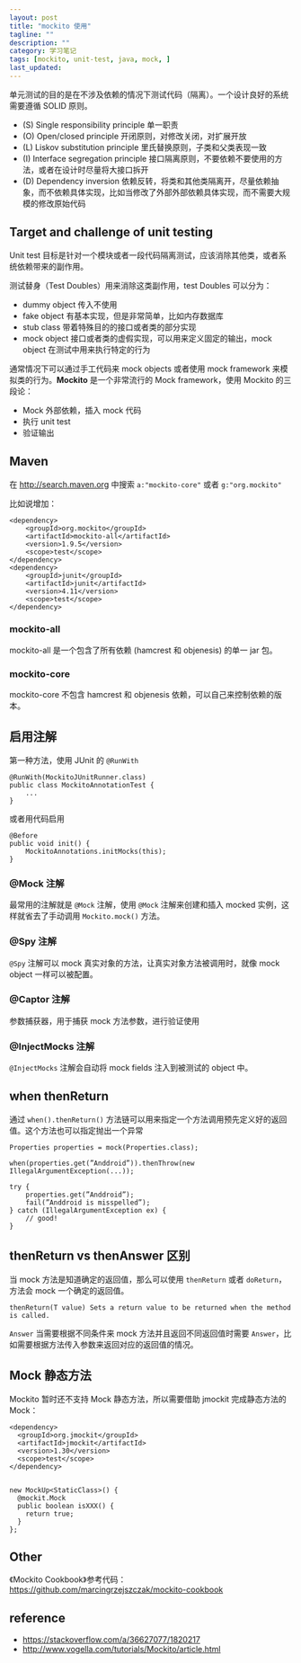 ```yaml
---
layout: post
title: "mockito 使用"
tagline: ""
description: ""
category: 学习笔记
tags: [mockito, unit-test, java, mock, ]
last_updated:
---
```



单元测试的目的是在不涉及依赖的情况下测试代码（隔离）。一个设计良好的系统需要遵循 SOLID 原则。

- (S) Single responsibility principle 单一职责
- (O) Open/closed principle 开闭原则，对修改关闭，对扩展开放
- (L) Liskov substitution principle 里氏替换原则，子类和父类表现一致
- (I) Interface segregation principle 接口隔离原则，不要依赖不要使用的方法，或者在设计时尽量将大接口拆开
- (D) Dependency inversion 依赖反转，将类和其他类隔离开，尽量依赖抽象，而不依赖具体实现，比如当修改了外部外部依赖具体实现，而不需要大规模的修改原始代码

## Target and challenge of unit testing
Unit test 目标是针对一个模块或者一段代码隔离测试，应该消除其他类，或者系统依赖带来的副作用。

测试替身（Test Doubles）用来消除这类副作用，test Doubles 可以分为：

- dummy object 传入不使用
- fake object 有基本实现，但是非常简单，比如内存数据库
- stub class 带着特殊目的的接口或者类的部分实现
- mock object 接口或者类的虚假实现，可以用来定义固定的输出，mock object 在测试中用来执行特定的行为

通常情况下可以通过手工代码来 mock objects 或者使用 mock framework 来模拟类的行为。**Mockito** 是一个非常流行的 Mock framework，使用 Mockito 的三段论：

- Mock 外部依赖，插入 mock 代码
- 执行 unit test
- 验证输出

## Maven

在 <http://search.maven.org> 中搜索 `a:"mockito-core"` 或者 `g:"org.mockito"`

比如说增加：

	<dependency>
		<groupId>org.mockito</groupId>
		<artifactId>mockito-all</artifactId>
		<version>1.9.5</version>
		<scope>test</scope>
	</dependency>
	<dependency>
		<groupId>junit</groupId>
		<artifactId>junit</artifactId>
		<version>4.11</version>
		<scope>test</scope>
	</dependency>


### mockito-all
mockito-all 是一个包含了所有依赖 (hamcrest 和 objenesis) 的单一 jar 包。

### mockito-core
mockito-core 不包含 hamcrest 和 objenesis 依赖，可以自己来控制依赖的版本。

## 启用注解

第一种方法，使用 JUnit 的 `@RunWith`

    @RunWith(MockitoJUnitRunner.class)
    public class MockitoAnnotationTest {
        ...
    }

或者用代码启用

    @Before
    public void init() {
        MockitoAnnotations.initMocks(this);
    }

### @Mock 注解
最常用的注解就是 `@Mock` 注解，使用 `@Mock` 注解来创建和插入 mocked 实例，这样就省去了手动调用 `Mockito.mock()` 方法。

### @Spy 注解
`@Spy` 注解可以 mock 真实对象的方法，让真实对象方法被调用时，就像 mock object 一样可以被配置。

### @Captor 注解
参数捕获器，用于捕获 mock 方法参数，进行验证使用

### @InjectMocks 注解
`@InjectMocks` 注解会自动将 mock fields 注入到被测试的 object 中。

## when thenReturn
通过 `when().thenReturn()` 方法链可以用来指定一个方法调用预先定义好的返回值。这个方法也可以指定抛出一个异常

    Properties properties = mock(Properties.class);

    when(properties.get(”Anddroid”)).thenThrow(new IllegalArgumentException(...));

    try {
        properties.get(”Anddroid”);
        fail(”Anddroid is misspelled”);
    } catch (IllegalArgumentException ex) {
        // good!
    }

## thenReturn vs thenAnswer 区别
当 mock 方法是知道确定的返回值，那么可以使用 `thenReturn` 或者 `doReturn`，方法会 mock 一个确定的返回值。

    thenReturn(T value) Sets a return value to be returned when the method is called.

`Answer` 当需要根据不同条件来 mock 方法并且返回不同返回值时需要 `Answer`，比如需要根据方法传入参数来返回对应的返回值的情况。

## Mock 静态方法
Mockito 暂时还不支持 Mock 静态方法，所以需要借助 jmockit 完成静态方法的 Mock：

	<dependency>
	  <groupId>org.jmockit</groupId>
	  <artifactId>jmockit</artifactId>
	  <version>1.30</version>
	  <scope>test</scope>
	</dependency>


    new MockUp<StaticClass>() {
      @mockit.Mock
      public boolean isXXX() {
        return true;
      }
    };

## Other

《Mockito Cookbook》参考代码：<https://github.com/marcingrzejszczak/mockito-cookbook>

## reference

- <https://stackoverflow.com/a/36627077/1820217>
- <http://www.vogella.com/tutorials/Mockito/article.html>
